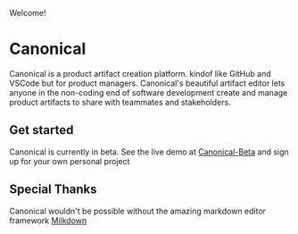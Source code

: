 Welcome!

# Canonical

Canonical is a product artifact creation platform. kindof like GitHub and VSCode but for product managers. Canonical's beautiful artifact editor lets anyone in the non-coding end of software development create and manage product artifacts to share with teammates and stakeholders. 


## Get started

Canonical is currently in beta. See the live demo at [Canonical-Beta](https://canonical-dev-b6afd.firebaseapp.com/) and sign up for your own personal project

## Special Thanks

Canonical wouldn't be possible without the amazing markdown editor framework [Milkdown](https://milkdown.dev/)
